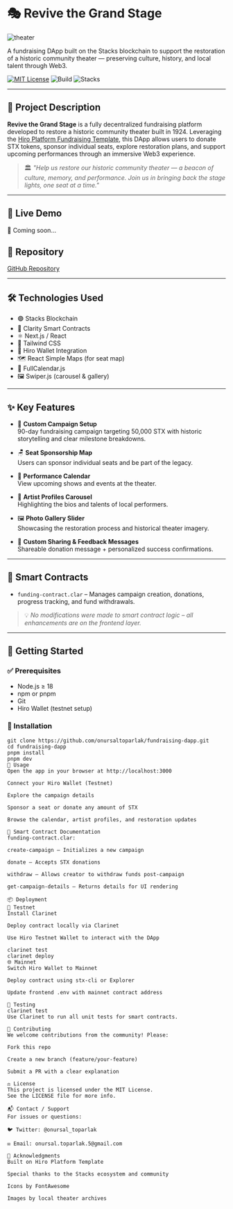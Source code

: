 # 🎭 Revive the Grand Stage

![theater](https://github.com/user-attachments/assets/67a461dd-af3f-4fd3-abc6-29d4dd69ed21)

A fundraising DApp built on the Stacks blockchain to support the restoration of a historic community theater — preserving culture, history, and local talent through Web3.

[![MIT License](https://img.shields.io/badge/license-MIT-green.svg)](LICENSE)
![Build](https://img.shields.io/badge/build-passing-brightgreen)
![Stacks](https://img.shields.io/badge/built%20with-Stacks-blueviolet)

---

## 🌟 Project Description

**Revive the Grand Stage** is a fully decentralized fundraising platform developed to restore a historic community theater built in 1924. Leveraging the [Hiro Platform Fundraising Template](https://github.com/hirosystems/platform-template-fundraising-dapp), this DApp allows users to donate STX tokens, sponsor individual seats, explore restoration plans, and support upcoming performances through an immersive Web3 experience.

> 🏛️ *"Help us restore our historic community theater — a beacon of culture, memory, and performance. Join us in bringing back the stage lights, one seat at a time."*

---

## 🔗 Live Demo

🚧 Coming soon…

## 📁 Repository

[GitHub Repository](https://github.com/onursaltoparlak/fundraising-dapp)

---

## 🛠 Technologies Used

- 🟣 Stacks Blockchain
- 🧠 Clarity Smart Contracts
- ⚛️ Next.js / React
- 🎨 Tailwind CSS
- 🔐 Hiro Wallet Integration
- 🗺️ React Simple Maps (for seat map)
- 📅 FullCalendar.js
- 🖼️ Swiper.js (carousel & gallery)

---

## ✨ Key Features

- 🎯 **Custom Campaign Setup**  
  90-day fundraising campaign targeting 50,000 STX with historic storytelling and clear milestone breakdowns.
  
- 🪑 **Seat Sponsorship Map**  
  Users can sponsor individual seats and be part of the legacy.

- 📅 **Performance Calendar**  
  View upcoming shows and events at the theater.

- 🌟 **Artist Profiles Carousel**  
  Highlighting the bios and talents of local performers.

- 🖼️ **Photo Gallery Slider**  
  Showcasing the restoration process and historical theater imagery.

- 📢 **Custom Sharing & Feedback Messages**  
  Shareable donation message + personalized success confirmations.

---

## 📜 Smart Contracts

- `funding-contract.clar` – Manages campaign creation, donations, progress tracking, and fund withdrawals.

> 💡 *No modifications were made to smart contract logic – all enhancements are on the frontend layer.*

---

## 🚀 Getting Started

### ✅ Prerequisites

- Node.js ≥ 18
- npm or pnpm
- Git
- Hiro Wallet (testnet setup)

### 🔧 Installation

```
git clone https://github.com/onursaltoparlak/fundraising-dapp.git
cd fundraising-dapp
pnpm install
pnpm dev
🧪 Usage
Open the app in your browser at http://localhost:3000

Connect your Hiro Wallet (Testnet)

Explore the campaign details

Sponsor a seat or donate any amount of STX

Browse the calendar, artist profiles, and restoration updates

📄 Smart Contract Documentation
funding-contract.clar:

create-campaign – Initializes a new campaign

donate – Accepts STX donations

withdraw – Allows creator to withdraw funds post-campaign

get-campaign-details – Returns details for UI rendering

📦 Deployment
🧪 Testnet
Install Clarinet

Deploy contract locally via Clarinet

Use Hiro Testnet Wallet to interact with the DApp

clarinet test
clarinet deploy
🌐 Mainnet
Switch Hiro Wallet to Mainnet

Deploy contract using stx-cli or Explorer

Update frontend .env with mainnet contract address

🧪 Testing
clarinet test
Use Clarinet to run all unit tests for smart contracts.

🤝 Contributing
We welcome contributions from the community! Please:

Fork this repo

Create a new branch (feature/your-feature)

Submit a PR with a clear explanation

⚖️ License
This project is licensed under the MIT License.
See the LICENSE file for more info.

📬 Contact / Support
For issues or questions:

🐦 Twitter: @onursal_toparlak

✉️ Email: onursal.toparlak.5@gmail.com

🙏 Acknowledgments
Built on Hiro Platform Template

Special thanks to the Stacks ecosystem and community

Icons by FontAwesome

Images by local theater archives
